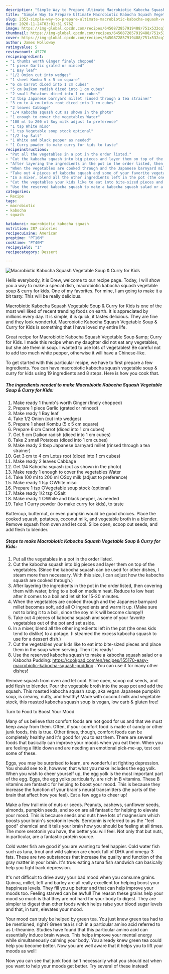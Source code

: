 ```yaml
---
description: "Simple Way to Prepare Ultimate Macrobiotic Kabocha Squash Vegetable Soup &amp;amp; Curry for Kids"
title: "Simple Way to Prepare Ultimate Macrobiotic Kabocha Squash Vegetable Soup &amp;amp; Curry for Kids"
slug: 2353-simple-way-to-prepare-ultimate-macrobiotic-kabocha-squash-vegetable-soup-and-amp-curry-for-kids
date: 2020-11-24T03:01:31.976Z
image: https://img-global.cpcdn.com/recipes/6450872857919488/751x532cq70/macrobiotic-kabocha-squash-vegetable-soup-curry-for-kids-recipe-main-photo.jpg
thumbnail: https://img-global.cpcdn.com/recipes/6450872857919488/751x532cq70/macrobiotic-kabocha-squash-vegetable-soup-curry-for-kids-recipe-main-photo.jpg
cover: https://img-global.cpcdn.com/recipes/6450872857919488/751x532cq70/macrobiotic-kabocha-squash-vegetable-soup-curry-for-kids-recipe-main-photo.jpg
author: James Holloway
ratingvalue: 5
reviewcount: 45776
recipeingredient:
- "1 thumbs worth Ginger finely chopped"
- "1 piece Garlic grated or minced"
- "1 Bay leaf"
- "1/2 Onion cut into wedges"
- "1 sheet Kombu 5 x 5 cm square"
- "6 cm Carrot diced into 1 cm cubes"
- "5 cm Daikon radish diced into 1 cm cubes"
- "2 small Potatoes diced into 1 cm cubes"
- "3 tbsp Japanese barnyard millet rinsed through a tea strainer"
- "3 cm to 4 cm Lotus root diced into 1 cm cubes"
- "2 leaves Cabbage"
- "1/4 Kabocha squash cut as shown in the photo"
- "1 enough to cover the vegetables Water"
- "100 ml to 200 ml Soy milk adjust to preference"
- "1 tsp White miso"
- "1 tsp Vegetable soup stock optional"
- "1/2 tsp Salt"
- "1 White and black pepper as needed"
- "1 Curry powder to make curry for kids to taste"
recipeinstructions:
- "Put all the vegetables in a pot in the order listed."
- "Cut the kabocha squash into big pieces and layer them on top of the vegetables. (Since the kabocha squash can be used for other dishes, I steam more than necessary. With this size, I can adjust how the kabocha squash are cooked through.)"
- "After layering the ingredients in the pot in the order listed, then covering them with water, bring to a boil on medium heat. Reduce to low heat after it comes to a boil and let sit for 15-20 minutes."
- "When the vegetables are cooked through and the Japanese barnyard millet becomes soft, add all ○ ingredients and warm it up. (Make sure not to bring it to a boil, since the soy milk will become clumpy!)"
- "Take out 4 pieces of kabocha squash and some of your favorite vegetables out of the pot and set aside."
- "In a mixer, blend all the other ingredients left in the pot (the ones kids tend to dislike) to a potage. (I steamed the excess kabocha squash to use for a dessert dish.)"
- "Cut the vegetables your kids like to eat into bite-sized pieces and place them in the soup when serving. Then it is ready!"
- "Use the reserved kabocha squash to make a kabocha squash salad or a Kabocha Pudding:  https://cookpad.com/en/recipes/155170-easy-macrobiotic-kabocha-squash-pudding . You can use it for many other dishes!"
categories:
- Recipe
tags:
- macrobiotic
- kabocha
- squash

katakunci: macrobiotic kabocha squash 
nutrition: 287 calories
recipecuisine: American
preptime: "PT16M"
cooktime: "PT40M"
recipeyield: "1"
recipecategory: Dessert

---
```



![Macrobiotic Kabocha Squash Vegetable Soup &amp; Curry for Kids](https://img-global.cpcdn.com/recipes/6450872857919488/751x532cq70/macrobiotic-kabocha-squash-vegetable-soup-curry-for-kids-recipe-main-photo.jpg)

Hello everybody, it is Drew, welcome to our recipe page. Today, I will show you a way to make a special dish, macrobiotic kabocha squash vegetable soup &amp; curry for kids. One of my favorites. For mine, I am going to make it a bit tasty. This will be really delicious.

Macrobiotic Kabocha Squash Vegetable Soup &amp; Curry for Kids is one of the most well liked of recent trending foods on earth. It is appreciated by millions every day. It is simple, it is quick, it tastes delicious. They are fine and they look wonderful. Macrobiotic Kabocha Squash Vegetable Soup &amp; Curry for Kids is something that I have loved my entire life.

Great recipe for Macrobiotic Kabocha Squash Vegetable Soup &amp;amp; Curry for Kids. I made this recipe when my daughter did not eat any vegetables, but she ate them in soup. I wanted to use lots of vegetables! Be careful not to add too much white pepper, otherwise it will have a Chinese-like.


To get started with this particular recipe, we have to first prepare a few ingredients. You can have macrobiotic kabocha squash vegetable soup &amp; curry for kids using 19 ingredients and 8 steps. Here is how you cook that.

<!--inarticleads1-->

##### The ingredients needed to make Macrobiotic Kabocha Squash Vegetable Soup &amp; Curry for Kids:

1. Make ready 1 thumb&#39;s worth Ginger (finely chopped)
1. Prepare 1 piece Garlic (grated or minced)
1. Make ready 1 Bay leaf
1. Take 1/2 Onion (cut into wedges)
1. Prepare 1 sheet Kombu (5 x 5 cm square)
1. Prepare 6 cm Carrot (diced into 1 cm cubes)
1. Get 5 cm Daikon radish (diced into 1 cm cubes)
1. Take 2 small Potatoes (diced into 1 cm cubes)
1. Make ready 3 tbsp Japanese barnyard millet (rinsed through a tea strainer)
1. Get 3 cm to 4 cm Lotus root (diced into 1 cm cubes)
1. Make ready 2 leaves Cabbage
1. Get 1/4 Kabocha squash (cut as shown in the photo)
1. Make ready 1 enough to cover the vegetables Water
1. Take 100 ml to 200 ml ○Soy milk (adjust to preference)
1. Make ready 1 tsp ○White miso
1. Prepare 1 tsp ○Vegetable soup stock (optional)
1. Make ready 1/2 tsp ○Salt
1. Make ready 1 ○White and black pepper, as needed
1. Take 1 Curry powder (to make curry for kids), to taste


Buttercup, butternut, or even pumpkin would be good choices. Place the cooked squash, potatoes, coconut milk, and vegetable broth in a blender. Remove squash from oven and let cool. Slice open, scoop out seeds, and add flesh to blender. 

<!--inarticleads2-->

##### Steps to make Macrobiotic Kabocha Squash Vegetable Soup &amp; Curry for Kids:

1. Put all the vegetables in a pot in the order listed.
1. Cut the kabocha squash into big pieces and layer them on top of the vegetables. (Since the kabocha squash can be used for other dishes, I steam more than necessary. With this size, I can adjust how the kabocha squash are cooked through.)
1. After layering the ingredients in the pot in the order listed, then covering them with water, bring to a boil on medium heat. Reduce to low heat after it comes to a boil and let sit for 15-20 minutes.
1. When the vegetables are cooked through and the Japanese barnyard millet becomes soft, add all ○ ingredients and warm it up. (Make sure not to bring it to a boil, since the soy milk will become clumpy!)
1. Take out 4 pieces of kabocha squash and some of your favorite vegetables out of the pot and set aside.
1. In a mixer, blend all the other ingredients left in the pot (the ones kids tend to dislike) to a potage. (I steamed the excess kabocha squash to use for a dessert dish.)
1. Cut the vegetables your kids like to eat into bite-sized pieces and place them in the soup when serving. Then it is ready!
1. Use the reserved kabocha squash to make a kabocha squash salad or a Kabocha Pudding:  https://cookpad.com/en/recipes/155170-easy-macrobiotic-kabocha-squash-pudding . You can use it for many other dishes!


Remove squash from oven and let cool. Slice open, scoop out seeds, and add flesh to blender. Pour the vegetable broth into the soup pot and add the squash. This roasted kabocha squash soup, aka vegan Japanese pumpkin soup, is creamy, nutty, and healthy! Made with coconut milk and vegetable stock, this roasted kabocha squash soup is vegan, low carb &amp; gluten free! 

Turn to Food to Boost Your Mood


Many of us believe that comfort foods are not good for us and that we must keep away from them. Often, if your comfort food is made of candy or other junk foods, this is true. Other times, though, comfort foods can be completely healthy and it's good for you to eat them. There are several foods that basically can improve your moods when you eat them. When you are feeling a little down and are needing an emotional pick-me-up, test out some of these.

Eggs, you may be surprised to learn, are wonderful at fighting depression. You should see to it, however, that what you make includes the egg yolk. When you wish to cheer yourself up, the egg yolk is the most important part of the egg. Eggs, the egg yolks particularly, are rich in B vitamins. These B vitamins are fantastic for helping to boost your mood. This is because they increase the function of your brain's neural transmitters (the parts of the brain that affect how you feel). Eat a few eggs to cheer up!

Make a few trail mix of nuts or seeds. Peanuts, cashews, sunflower seeds, almonds, pumpkin seeds, and so on are all fantastic for helping to elevate your mood. This is because seeds and nuts have lots of magnesium which boosts your brain's serotonin levels. Serotonin is referred to as the "feel good" chemical and it tells your brain how you should be feeling at all times. The more serotonin you have, the better you will feel. Not only that but nuts, in particular, are a fantastic protein source.

Cold water fish are good if you are wanting to feel happier. Cold water fish such as tuna, trout and wild salmon are chock full of DHA and omega-3 fats. These are two substances that increase the quality and function of the gray matter in your brain. It's true: eating a tuna fish sandwich can basically help you fight back depression. 

It's not difficult to drive away your bad mood when you consume grains. Quinoa, millet, teff and barley are all really excellent for helping boost your happiness levels. They fill you up better and that can help improve your moods too. Feeling starved can be awful! The reason these grains help your mood so much is that they are not hard for your body to digest. They are simpler to digest than other foods which helps raise your blood sugar levels and that, in turn, elevates your mood.

Your mood can truly be helped by green tea. You just knew green tea had to be mentioned, right? Green tea is rich in a particular amino acid referred to as L-theanine. Studies have found that this particular amino acid can essentially induce brain waves. This helps improve your mental energy while simultaneously calming your body. You already knew green tea could help you become better. Now you are well aware that it helps you to lift your moods as well!

Now you can see that junk food isn't necessarily what you should eat when you want to help your moods get better. Try several of these instead!

